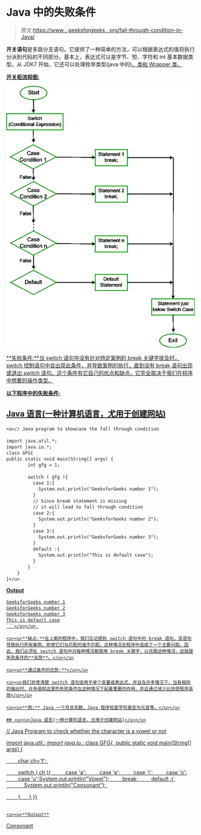 # Java 中的失败条件

> 原文:[https://www . geeksforgeeks . org/fall-through-condition-in-Java/](https://www.geeksforgeeks.org/fall-through-condition-in-java/)

**开关语句**是多路分支语句。它提供了一种简单的方法，可以根据表达式的值将执行分派到代码的不同部分。基本上，表达式可以是字节、短、字符和 int 基本数据类型。从 JDK7 开始，它还可以处理枚举类型(java 中的[](https://www.geeksforgeeks.org/enum-in-java/)<u>)、[](https://www.geeksforgeeks.org/string-class-in-java/)<u>类和 [<u>Wrapper</u>](https://www.geeksforgeeks.org/primitive-wrapper-classes-are-immutable-in-java/) 类。</u></u>

<u><u>**开关柜流程图:**</u></u>

<u><u>![Flow Diagram of Switch-Case statement](img/89528ab7fc05426ddb99bdccb74db31f.png)</u></u>

<u><u>**失败条件:**当 switch 语句中没有针对特定案例的 break 关键字提及时，switch 控制语句中会出现此条件，并导致案例的执行，直到没有 break 语句出现或退出 switch 语句。这个条件有它自己的优点和缺点，它完全取决于我们在程序中想要的操作类型。</u></u>

<u><u>**以下程序中的失败条件:**</u></u>

## <u><u>Java 语言(一种计算机语言，尤用于创建网站)</u></u>

```
<u>// Java program to showcase the fall through condition

import java.util.*;
import java.io.*;
class GFG{ 
public static void main(String[] args) {
        int gfg = 1; 

        switch ( gfg ){ 
          case 1:{ 
            System.out.println("GeeksforGeeks number 1"); 
          } 
          // Since break statement is missing
          // it will lead to fall through condition
          case 2:{ 
            System.out.println("GeeksforGeeks number 2"); 
          } 
          case 3:{ 
            System.out.println("GeeksforGeeks number 3"); 
          } 
          default :{ 
            System.out.println("This is default case"); 
          } 
        } 
    }
}</u>
```

<u><u>**Output**

```
GeeksforGeeks number 1
GeeksforGeeks number 2
GeeksforGeeks number 3
This is default case
```</u></u> 

<u><u>**缺点:**在上面的程序中，我们忘记提到 switch 语句中的 break 语句，该语句导致执行所有案例，即使它们与匹配的值不匹配。这种情况在程序中造成了一个主要问题。因此，我们必须在 switch 语句中对每种情况都使用 break 关键字，以克服这种情况，这就是失败条件的**劣势**。</u></u>

<u><u>**通过条件的优势:**</u></u>

<u><u>我们非常清楚 switch 语句适用于单个变量或表达式，并且在许多情况下，当有相同的输出时，许多值和这里的失败条件在这种情况下起着重要的作用，并且通过减少比较使程序高效</u></u>

<u><u>**例:** Java 一个月总天数，Java 程序检查字符是否为元音等。</u></u>

## <u><u>Java 语言(一种计算机语言，尤用于创建网站)</u></u>

```
<u>// Java Program to check whether the character is a vowel or not

import java.util.*;
import java.io.*;
class GFG{ 
public static void main(String[] args) {

        char ch='f'; 

        switch ( ch ){ 
        case 'a':
        case 'e':
        case 'i':
        case 'o':
        case 'u':System.out.println("Vowel");
        break;
        default :{ 
            System.out.println("Consonant"); 

        } 
    }
}}</u>
```

<u><u>**Output**

```
Consonant
```</u></u>